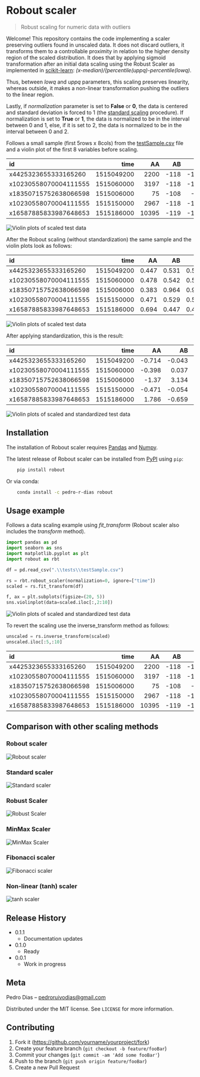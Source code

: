 # Robout scaler

> Robust scaling for numeric data with outliers

Welcome! This repository contains the code implementing a scaler preserving outliers 
found in unscaled data. It does not discard outliers, it transforms them to a 
controllable proximity in relation to the higher density region of the scaled distribution. 
It does that by applying sigmoid transformation after an initial data scaling using the 
Robust Scaler as implemented in [scikit-learn](https://scikit-learn.org/stable/modules/generated/sklearn.preprocessing.RobustScaler.html): 
*(x-median)/(percentile(uppq)-percentile(lowq)*.
 
Thus, between *lowq* and *uppq* parameters, this scaling preserves linearity, whereas outside, 
it makes a non-linear transformation pushing the outliers to the linear region. 

Lastly, if *normalization* parameter is set to **False** or **0**, the data is centered and 
standard deviation is forced to 1 (the [standard scaling](https://scikit-learn.org/stable/modules/generated/sklearn.preprocessing.StandardScaler.html) 
procedure). If normalization is set to **True** or **1**, the data is normalized to be in
the interval between 0 and 1, else, if it is set to 2, the data is normalized to be in the 
interval between 0 and 2. 

Follows a small sample (first 5rows x 8cols) from the [testSample.csv](./tests/testSample.csv) file and a 
violin plot of the first 8 variables before scaling.

| id                    |       time |    AA |   AB |   AC |    AD |       AE |   AF |   AG |    AH |
|:----------------------|-----------:|------:|-----:|-----:|------:|---------:|-----:|-----:|------:|
| x4425323655333165260  | 1515049200 |  2200 | -118 | -119 | 0.917 | 0.006693 |  845 |    1 | 0.001 |
| x10230558070004111555 | 1515060000 |  3197 | -118 | -118 | 0.938 | 0.026903 | 1352 |    2 | 0.002 |
| x18350715752638066598 | 1515006000 |    75 | -108 |  -99 | 0.427 | 0.033111 |  149 |  417 | 0.125 |
| x10230558070004111555 | 1515150000 |  2967 | -118 | -119 | 0.944 | 0.021121 | 1420 |    1 | 0.001 |
| x16587885833987648653 | 1515186000 | 10395 | -119 | -120 | 0.944 | 0.069466 | 1943 |    0 | 0     |


![Violin plots of scaled test data](./resources/fig1.png)


After the Robout scaling (without standardization) the same sample and the violin plots look as follows:

| id                    |       time |    AA |    AB |    AC |    AD |    AE |    AF |    AG |    AH |
|:----------------------|-----------:|------:|------:|------:|------:|------:|------:|------:|------:|
| x4425323655333165260  | 1515049200 | 0.447 | 0.531 | 0.526 | 0.492 | 0.427 | 0.421 | 0.5   | 0.515 |
| x10230558070004111555 | 1515060000 | 0.478 | 0.542 | 0.555 | 0.529 | 0.474 | 0.495 | 0.531 | 0.538 |
| x18350715752638066598 | 1515006000 | 0.383 | 0.964 | 0.998 | 0.032 | 0.489 | 0.325 | 1     | 1     |
| x10230558070004111555 | 1515150000 | 0.471 | 0.529 | 0.529 | 0.539 | 0.461 | 0.505 | 0.5   | 0.505 |
| x16587885833987648653 | 1515186000 | 0.694 | 0.447 | 0.443 | 0.538 | 0.574 | 0.581 | 0.469 | 0.474 |


![Violin plots of scaled test data](./resources/fig2.png)


After applying standardization, this is the result:

| id                    |       time |     AA |     AB |     AC |     AD |     AE |     AF |     AG |     AH |
|:----------------------|-----------:|-------:|-------:|-------:|-------:|-------:|-------:|-------:|-------:|
| x4425323655333165260  | 1515049200 | -0.714 | -0.043 | -0.094 |  0.21  | -0.919 | -0.797 | -0.332 | -0.267 |
| x10230558070004111555 | 1515060000 | -0.398 |  0.037 |  0.107 |  0.5   | -0.496 | -0.117 | -0.12  | -0.102 |
| x18350715752638066598 | 1515006000 | -1.37  |  3.134 |  3.086 | -3.428 | -0.364 | -1.675 |  3.067 |  3.235 |
| x10230558070004111555 | 1515150000 | -0.471 | -0.054 | -0.071 |  0.585 | -0.618 | -0.026 | -0.332 | -0.334 |
| x16587885833987648653 | 1515186000 |  1.786 | -0.659 | -0.651 |  0.574 |  0.401 |  0.675 | -0.544 | -0.562 |


![Violin plots of scaled and standardized test data](./resources/fig4.png)


## Installation

The installation of Robout scaler requires [Pandas](https://pandas.pydata.org/pandas-docs/stable/getting_started/install.html) and [Numpy](https://numpy.org/install/).

The latest release of Robout scaler can be installed from [PyPI](https://pypi.org/project/robout/0.0.1/) using ``pip``:

```sh
    pip install robout
```

Or via conda:

```sh
    conda install -c pedro-r-dias robout
```


## Usage example

Follows a data scaling example using *fit_transform* (Robout scaler also includes the *transform* method). 

```python
import pandas as pd
import seaborn as sns
import matplotlib.pyplot as plt
import robout as rbt

df = pd.read_csv(".\\tests\\testSample.csv")

rs = rbt.robout_scaler(normalization=0, ignore=["time"])
scaled = rs.fit_transform(df)

f, ax = plt.subplots(figsize=(20, 5))
sns.violinplot(data=scaled.iloc[:,2:10])
```

![Violin plots of scaled and standardized test data](./resources/fig4.png)

To revert the scaling use the inverse_transform method as follows:

```python
unscaled = rs.inverse_transform(scaled)
unscaled.iloc[:5,:10]
```

| id                    |       time |    AA |   AB |   AC |    AD |       AE |   AF |   AG |     AH |
|:----------------------|-----------:|------:|-----:|-----:|------:|---------:|-----:|-----:|-------:|
| x4425323655333165260  | 1515049200 |  2200 | -118 | -119 | 0.917 | 0.006693 |  845 |    1 |  0.001 |
| x10230558070004111555 | 1515060000 |  3197 | -118 | -118 | 0.938 | 0.026903 | 1352 |    2 |  0.002 |
| x18350715752638066598 | 1515006000 |    75 | -108 |  -99 | 0.427 | 0.033111 |  149 |   92 |  0.125 |
| x10230558070004111555 | 1515150000 |  2967 | -118 | -119 | 0.944 | 0.021121 | 1420 |    1 |  0.001 |
| x16587885833987648653 | 1515186000 | 10395 | -119 | -120 | 0.944 | 0.069466 | 1943 |    0 | -0     |


## Comparison with other scaling methods

### Robout scaler
![Robout scaler](./resources/fig5.png)

### Standard scaler
![Standard scaler](./resources/fig6.png)

### Robust Scaler
![Robust Scaler](./resources/fig7.png)

### MinMax Scaler
![MinMax Scaler](./resources/fig8.png)

### Fibonacci scaler
![Fibonacci scaler](./resources/fig9.png)

### Non-linear (tanh) scaler
![tanh scaler](./resources/fig10.png)

## Release History

* 0.1.1
    * Documentation updates
* 0.1.0
    * Ready
* 0.0.1
    * Work in progress

## Meta

Pedro Dias – pedroruivodias@gmail.com

Distributed under the MIT license. See ``LICENSE`` for more information.


## Contributing

1. Fork it (<https://github.com/yourname/yourproject/fork>)
2. Create your feature branch (`git checkout -b feature/fooBar`)
3. Commit your changes (`git commit -am 'Add some fooBar'`)
4. Push to the branch (`git push origin feature/fooBar`)
5. Create a new Pull Request

